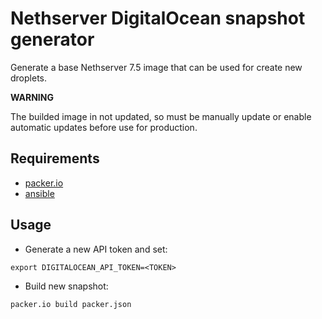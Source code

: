 # Nethserver DigitalOcean snapshot generator

Generate a base Nethserver 7.5 image that can be used for create new droplets.

**WARNING**

The builded image in not updated, so must be manually update or enable automatic
updates before use for production.

## Requirements

* [packer.io](https://packer.io/)
* [ansible](https://www.ansible.com/)

## Usage

* Generate a new API token and set:
```
export DIGITALOCEAN_API_TOKEN=<TOKEN>
```

* Build new snapshot:
```
packer.io build packer.json 
```

